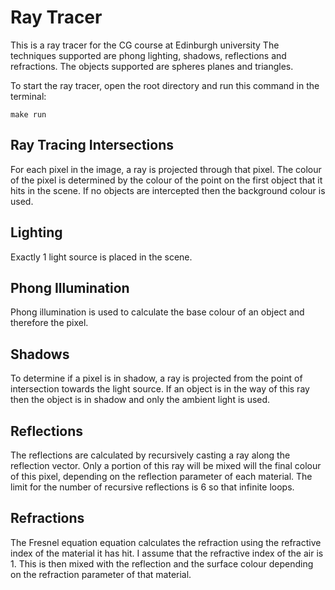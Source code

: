 # Ray Tracer
This is a ray tracer for the CG course at Edinburgh university
The techniques supported are phong lighting, shadows, reflections and refractions.
The objects supported are spheres planes and triangles.

To start the ray tracer, open the root directory and run this command in the terminal:
```
make run
```

## Ray Tracing Intersections
For each pixel in the image, a ray is projected through that pixel. The colour of the pixel is determined by the colour of the point on the first object that it hits in the scene. If no objects are intercepted then the background colour is used.

## Lighting
Exactly 1 light source is placed in the scene.

## Phong Illumination
Phong illumination is used to calculate the base colour of an object and therefore the pixel.

## Shadows
To determine if a pixel is in shadow, a ray is projected from the point of intersection towards the light source. If an object is in the way of this ray then the object is in shadow and only the ambient light is used.

## Reflections
The reflections are calculated by recursively casting a ray along the reflection vector. Only a portion of this ray will be mixed will the final colour of this pixel, depending on the reflection parameter of each material. The limit for the number of recursive reflections is 6 so that infinite loops.

## Refractions
The Fresnel equation equation calculates the refraction using the refractive index of the material it has hit. I assume that the refractive index of the air is 1. This is then mixed with the reflection and the surface colour depending on the refraction parameter of that material.
